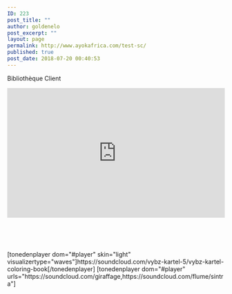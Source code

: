 ```yaml
---
ID: 223
post_title: ""
author: goldenelo
post_excerpt: ""
layout: page
permalink: http://www.ayokafrica.com/test-sc/
published: true
post_date: 2018-07-20 00:40:53
---
```

Bibliothèque Client
<iframe src="https://w.soundcloud.com/player/?url=https%3A//api.soundcloud.com/playlists/567620514%3Fsecret_token%3Ds-Jn3BJ&amp;color=%23ff5500&amp;auto_play=false&amp;hide_related=false&amp;show_comments=true&amp;show_user=true&amp;show_reposts=false&amp;show_teaser=true&amp;visual=true" width="100%" height="300" frameborder="no" scrolling="yes"></iframe>

&nbsp;

&nbsp;

<div id="player">
</div>
[tonedenplayer dom="#player" skin="light" visualizertype="waves"]https://soundcloud.com/vybz-kartel-5/vybz-kartel-coloring-book[/tonedenplayer]
[tonedenplayer dom="#player" urls="https://soundcloud.com/giraffage,https://soundcloud.com/flume/sintra"]